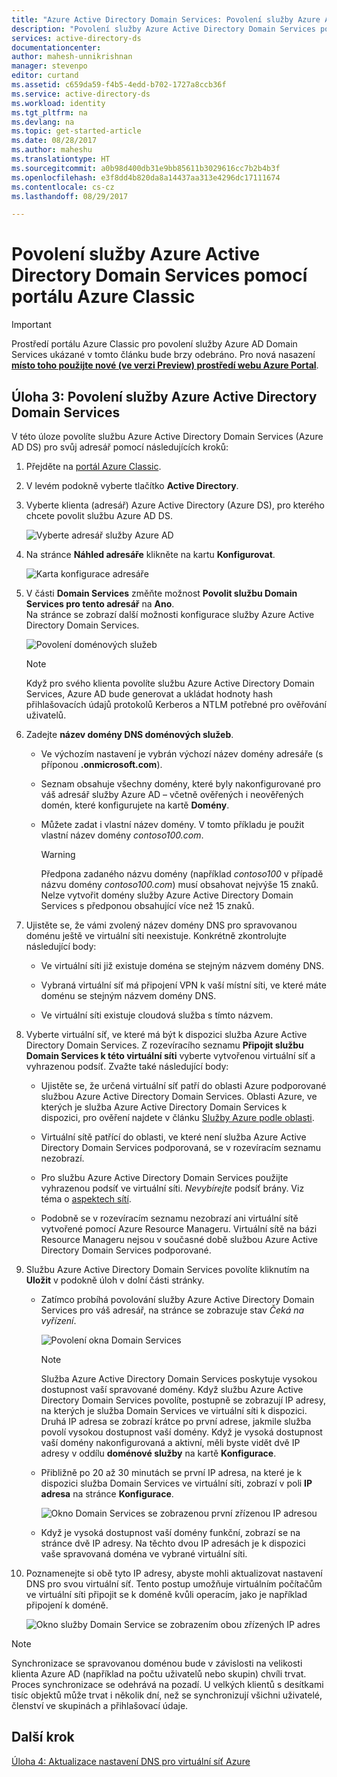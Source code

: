 ```yaml
---
title: "Azure Active Directory Domain Services: Povolení služby Azure Active Directory Domain Services | Dokumentace Microsoftu"
description: "Povolení služby Azure Active Directory Domain Services pomocí portálu Azure Classic"
services: active-directory-ds
documentationcenter: 
author: mahesh-unnikrishnan
manager: stevenpo
editor: curtand
ms.assetid: c659da59-f4b5-4edd-b702-1727a8ccb36f
ms.service: active-directory-ds
ms.workload: identity
ms.tgt_pltfrm: na
ms.devlang: na
ms.topic: get-started-article
ms.date: 08/28/2017
ms.author: maheshu
ms.translationtype: HT
ms.sourcegitcommit: a0b98d400db31e9bb85611b3029616cc7b2b4b3f
ms.openlocfilehash: e3f8dd4b820da8a14437aa313e4296dc17111674
ms.contentlocale: cs-cz
ms.lasthandoff: 08/29/2017

---
```

# <a name="enable-azure-active-directory-domain-services-using-the-azure-classic-portal"></a>Povolení služby Azure Active Directory Domain Services pomocí portálu Azure Classic

> [!IMPORTANT]
> Prostředí portálu Azure Classic pro povolení služby Azure AD Domain Services ukázané v tomto článku bude brzy odebráno. Pro nová nasazení [**místo toho použijte nové (ve verzi Preview) prostředí webu Azure Portal**](active-directory-ds-getting-started.md).
>

## <a name="task-3-enable-azure-active-directory-domain-services"></a>Úloha 3: Povolení služby Azure Active Directory Domain Services
V této úloze povolíte službu Azure Active Directory Domain Services (Azure AD DS) pro svůj adresář pomocí následujících kroků:

1. Přejděte na [portál Azure Classic](https://manage.windowsazure.com).
2. V levém podokně vyberte tlačítko **Active Directory**.
3. Vyberte klienta (adresář) Azure Active Directory (Azure DS), pro kterého chcete povolit službu Azure AD DS.

    ![Vyberte adresář služby Azure AD](./media/active-directory-domain-services-getting-started/select-aad-directory.png)
4. Na stránce **Náhled adresáře** klikněte na kartu **Konfigurovat**.

    ![Karta konfigurace adresáře](./media/active-directory-domain-services-getting-started/configure-tab.png)
5. V části **Domain Services** změňte možnost **Povolit službu Domain Services pro tento adresář** na **Ano**.  
    Na stránce se zobrazí další možnosti konfigurace služby Azure Active Directory Domain Services.

    ![Povolení doménových služeb](./media/active-directory-domain-services-getting-started/enable-domain-services.png)

   > [!NOTE]
   > Když pro svého klienta povolíte službu Azure Active Directory Domain Services, Azure AD bude generovat a ukládat hodnoty hash přihlašovacích údajů protokolů Kerberos a NTLM potřebné pro ověřování uživatelů.
   >
   >
6. Zadejte **název domény DNS doménových služeb**.

   * Ve výchozím nastavení je vybrán výchozí název domény adresáře (s příponou **.onmicrosoft.com**).

   * Seznam obsahuje všechny domény, které byly nakonfigurované pro váš adresář služby Azure AD – včetně ověřených i neověřených domén, které konfigurujete na kartě **Domény**.

   * Můžete zadat i vlastní název domény. V tomto příkladu je použit vlastní název domény *contoso100.com*.

     > [!WARNING]
     > Předpona zadaného názvu domény (například *contoso100* v případě názvu domény *contoso100.com*) musí obsahovat nejvýše 15 znaků. Nelze vytvořit domény služby Azure Active Directory Domain Services s předponou obsahující více než 15 znaků.
     >
     >
7. Ujistěte se, že vámi zvolený název domény DNS pro spravovanou doménu ještě ve virtuální síti neexistuje. Konkrétně zkontrolujte následující body:

   * Ve virtuální síti již existuje doména se stejným názvem domény DNS.

   * Vybraná virtuální síť má připojení VPN k vaší místní síti, ve které máte doménu se stejným názvem domény DNS.

   * Ve virtuální síti existuje cloudová služba s tímto názvem.
8. Vyberte virtuální síť, ve které má být k dispozici služba Azure Active Directory Domain Services. Z rozevíracího seznamu **Připojit službu Domain Services k této virtuální síti** vyberte vytvořenou virtuální síť a vyhrazenou podsíť. Zvažte také následující body:

   * Ujistěte se, že určená virtuální síť patří do oblasti Azure podporované službou Azure Active Directory Domain Services. Oblasti Azure, ve kterých je služba Azure Active Directory Domain Services k dispozici, pro ověření najdete v článku [Služby Azure podle oblasti](https://azure.microsoft.com/regions/#services/).

   * Virtuální sítě patřící do oblasti, ve které není služba Azure Active Directory Domain Services podporovaná, se v rozevíracím seznamu nezobrazí.

   * Pro službu Azure Active Directory Domain Services použijte vyhrazenou podsíť ve virtuální síti. *Nevybírejte* podsíť brány. Viz téma o [aspektech sítí](active-directory-ds-networking.md).

   * Podobně se v rozevíracím seznamu nezobrazí ani virtuální sítě vytvořené pomocí Azure Resource Manageru. Virtuální sítě na bázi Resource Manageru nejsou v současné době službou Azure Active Directory Domain Services podporované.
9. Službu Azure Active Directory Domain Services povolíte kliknutím na **Uložit** v podokně úloh v dolní části stránky.
    * Zatímco probíhá povolování služby Azure Active Directory Domain Services pro váš adresář, na stránce se zobrazuje stav *Čeká na vyřízení*.

        ![Povolení okna Domain Services](./media/active-directory-domain-services-getting-started/enable-domain-services-pendingstate.png)

        > [!NOTE]
        > Služba Azure Active Directory Domain Services poskytuje vysokou dostupnost vaší spravované domény. Když službu Azure Active Directory Domain Services povolíte, postupně se zobrazují IP adresy, na kterých je služba Domain Services ve virtuální síti k dispozici. Druhá IP adresa se zobrazí krátce po první adrese, jakmile služba povolí vysokou dostupnost vaší domény. Když je vysoká dostupnost vaší domény nakonfigurovaná a aktivní, měli byste vidět dvě IP adresy v oddílu **doménové služby** na kartě **Konfigurace**.
        >
        >
    * Přibližně po 20 až 30 minutách se první IP adresa, na které je k dispozici služba Domain Services ve virtuální síti, zobrazí v poli **IP adresa** na stránce **Konfigurace**.

        ![Okno Domain Services se zobrazenou první zřízenou IP adresou](./media/active-directory-domain-services-getting-started/domain-services-enabled-firstdc-available.png)
    * Když je vysoká dostupnost vaší domény funkční, zobrazí se na stránce dvě IP adresy. Na těchto dvou IP adresách je k dispozici vaše spravovaná doména ve vybrané virtuální síti.

10. Poznamenejte si obě tyto IP adresy, abyste mohli aktualizovat nastavení DNS pro svou virtuální síť. Tento postup umožňuje virtuálním počítačům ve virtuální síti připojit se k doméně kvůli operacím, jako je například připojení k doméně.

    ![Okno služby Domain Service se zobrazením obou zřízených IP adres](./media/active-directory-domain-services-getting-started/domain-services-enabled-bothdcs-available.png)

> [!NOTE]
> Synchronizace se spravovanou doménou bude v závislosti na velikosti klienta Azure AD (například na počtu uživatelů nebo skupin) chvíli trvat. Proces synchronizace se odehrává na pozadí. U velkých klientů s desítkami tisíc objektů může trvat i několik dní, než se synchronizují všichni uživatelé, členství ve skupinách a přihlašovací údaje.
>
>

## <a name="next-step"></a>Další krok
[Úloha 4: Aktualizace nastavení DNS pro virtuální síť Azure](active-directory-ds-getting-started-update-dns.md)

